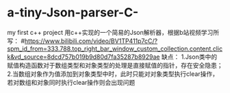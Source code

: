 # a-tiny-Json-parser-C-
my first c++ project
用c++实现的一个简易的Json解析器，根据b站视频学习所写：
#https://www.bilibili.com/video/BV1TP411p7cC/?spm_id_from=333.788.top_right_bar_window_custom_collection.content.click&vd_source=8dcd757b019b9d80d7fa35287b8929ae
缺点：
      1.Json类中的赋值构造函数对于数组类型和对象类型的处理是直接赋值的指针，存在安全隐患；
      2.当数组对象作为值添加到对象类型中时，此时只能对对象类型执行clear操作，若对数组和对象同时执行clear操作则会出现问题
